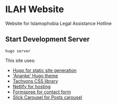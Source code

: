 # ILAH Website

Website for Islamophobia Legal Assistance Hotline

## Start Development Server

```
hugo server
```

This site uses:
- [Hugo for static site generation](https://gohugo.io/documentation/)
- ['Ananke' Hugo theme](https://themes.gohugo.io/themes/gohugo-theme-ananke/)
- [Tachyons CSS library](https://tachyons.io/)
- [Netlify for hosting](https://www.netlify.com/)
- [Formspree for contact form](https://formspree.io/)
- [Slick Carousel for Posts carousel](https://kenwheeler.github.io/slick/)
